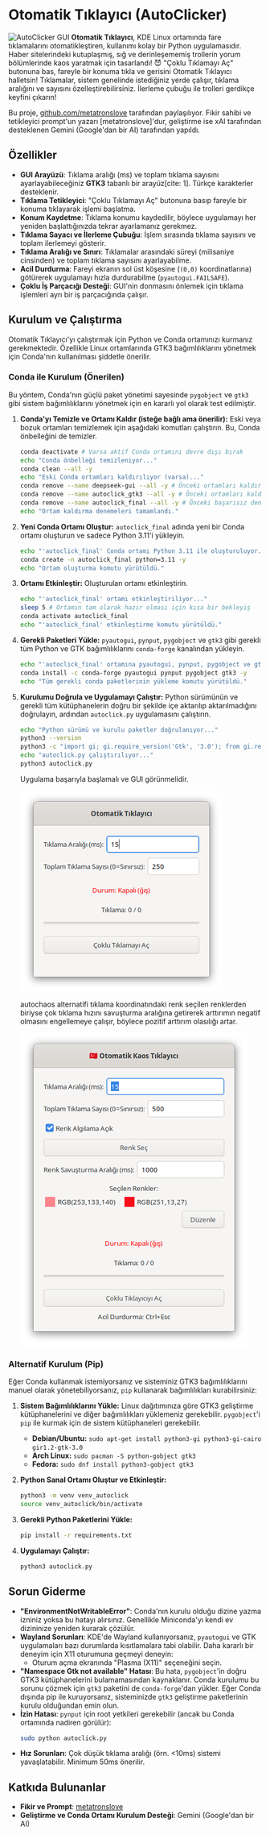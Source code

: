 # Otomatik Tıklayıcı (AutoClicker)

![AutoClicker GUI](https://via.placeholder.com/300x250?text=Otomatik+T%C4%B1klay%C4%B1c%C4%B1+GUI) **Otomatik Tıklayıcı**, KDE Linux ortamında fare tıklamalarını otomatikleştiren, kullanımı kolay bir Python uygulamasıdır. Haber sitelerindeki kutuplaşmış, sığ ve derinleşememiş trollerin yorum bölümlerinde kaos yaratmak için tasarlandı! 😈 "Çoklu Tıklamayı Aç" butonuna bas, fareyle bir konuma tıkla ve gerisini Otomatik Tıklayıcı halletsin! Tıklamalar, sistem genelinde istediğiniz yerde çalışır, tıklama aralığını ve sayısını özelleştirebilirsiniz. İlerleme çubuğu ile trolleri gerdikçe keyfini çıkarın!

Bu proje, [github.com/metatronslove](https://github.com/metatronslove) tarafından paylaşılıyor. Fikir sahibi ve tetikleyici prompt'un yazarı [metatronslove]'dur, geliştirme ise xAI tarafından desteklenen Gemini (Google'dan bir AI) tarafından yapıldı.

## Özellikler
-   **GUI Arayüzü**: Tıklama aralığı (ms) ve toplam tıklama sayısını ayarlayabileceğiniz **GTK3** tabanlı bir arayüz[cite: 1]. Türkçe karakterler desteklenir.
-   **Tıklama Tetikleyici**: "Çoklu Tıklamayı Aç" butonuna basıp fareyle bir konuma tıklayarak işlemi başlatma.
-   **Konum Kaydetme**: Tıklama konumu kaydedilir, böylece uygulamayı her yeniden başlattığınızda tekrar ayarlamanız gerekmez.
-   **Tıklama Sayacı ve İlerleme Çubuğu**: İşlem sırasında tıklama sayısını ve toplam ilerlemeyi gösterir.
-   **Tıklama Aralığı ve Sınırı**: Tıklamalar arasındaki süreyi (milisaniye cinsinden) ve toplam tıklama sayısını ayarlayabilme.
-   **Acil Durdurma**: Fareyi ekranın sol üst köşesine (`(0,0)` koordinatlarına) götürerek uygulamayı hızla durdurabilme (`pyautogui.FAILSAFE`).
-   **Çoklu İş Parçacığı Desteği**: GUI'nin donmasını önlemek için tıklama işlemleri ayrı bir iş parçacığında çalışır.

## Kurulum ve Çalıştırma

Otomatik Tıklayıcı'yı çalıştırmak için Python ve Conda ortamınızı kurmanız gerekmektedir. Özellikle Linux ortamlarında GTK3 bağımlılıklarını yönetmek için Conda'nın kullanılması şiddetle önerilir.

### Conda ile Kurulum (Önerilen)

Bu yöntem, Conda'nın güçlü paket yönetimi sayesinde `pygobject` ve `gtk3` gibi sistem bağımlılıklarını yönetmek için en kararlı yol olarak test edilmiştir.

1.  **Conda'yı Temizle ve Ortamı Kaldır (isteğe bağlı ama önerilir):**
    Eski veya bozuk ortamları temizlemek için aşağıdaki komutları çalıştırın. Bu, Conda önbelleğini de temizler.

    ```bash
    conda deactivate # Varsa aktif Conda ortamını devre dışı bırak
    echo "Conda önbelleği temizleniyor..."
    conda clean --all -y
    echo "Eski Conda ortamları kaldırılıyor (varsa)..."
    conda remove --name deepseek-gui --all -y # Önceki ortamları kaldır
    conda remove --name autoclick_gtk3 --all -y # Önceki ortamları kaldır
    conda remove --name autoclick_final --all -y # Önceki başarısız denemeyi kaldır
    echo "Ortam kaldırma denemeleri tamamlandı."
    ```

2.  **Yeni Conda Ortamı Oluştur:**
    `autoclick_final` adında yeni bir Conda ortamı oluşturun ve sadece Python 3.11'i yükleyin.

    ```bash
    echo "'autoclick_final' Conda ortamı Python 3.11 ile oluşturuluyor..."
    conda create -n autoclick_final python=3.11 -y
    echo "Ortam oluşturma komutu yürütüldü."
    ```

3.  **Ortamı Etkinleştir:**
    Oluşturulan ortamı etkinleştirin.

    ```bash
    echo "'autoclick_final' ortamı etkinleştiriliyor..."
    sleep 5 # Ortamın tam olarak hazır olması için kısa bir bekleyiş
    conda activate autoclick_final
    echo "'autoclick_final' etkinleştirme komutu yürütüldü."
    ```

4.  **Gerekli Paketleri Yükle:**
    `pyautogui`, `pynput`, `pygobject` ve `gtk3` gibi gerekli tüm Python ve GTK bağımlılıklarını `conda-forge` kanalından yükleyin.

    ```bash
    echo "'autoclick_final' ortamına pyautogui, pynput, pygobject ve gtk3 conda-forge'dan yükleniyor..."
    conda install -c conda-forge pyautogui pynput pygobject gtk3 -y
    echo "Tüm gerekli conda paketlerinin yükleme komutu yürütüldü."
    ```

5.  **Kurulumu Doğrula ve Uygulamayı Çalıştır:**
    Python sürümünün ve gerekli tüm kütüphanelerin doğru bir şekilde içe aktarılıp aktarılmadığını doğrulayın, ardından `autoclick.py` uygulamasını çalıştırın.

    ```bash
    echo "Python sürümü ve kurulu paketler doğrulanıyor..."
    python3 --version
    python3 -c "import gi; gi.require_version('Gtk', '3.0'); from gi.repository import Gtk; import pyautogui; import pynput; print('Tüm gerekli paketler başarıyla içe aktarıldı ve Gtk 3.0 mevcut.')"
    echo "autoclick.py çalıştırılıyor..."
    python3 autoclick.py
    ```
    Uygulama başarıyla başlamalı ve GUI görünmelidir.

    ![Otomatik Tıklayıcı (Auto Clicker)](https://github.com/metatronslove/auto-clicker/blob/5ca305faf627fe4f0a6bac74ad2769a4315d72f9/Ekran_G%C3%B6r%C3%BCnt%C3%BCs%C3%BC_20250521_130718.png)

	autochaos alternatifi tıklama koordinatındaki renk seçilen renklerden biriyse çok tıklama hızını savuşturma aralığına getirerek arttırımın negatif olmasını engellemeye çalışır, böylece pozitif arttırım olasılığı artar.

    ![Otomatik Kaos Tıklayıcı (Auto Chaos)](https://github.com/metatronslove/auto-clicker/blob/cd0376539773b1dfc9aba677c9390e7e447cefeb/Ekran_G%C3%B6r%C3%BCnt%C3%BCs%C3%BC_20250522_150724.png)


### Alternatif Kurulum (Pip)

Eğer Conda kullanmak istemiyorsanız ve sisteminiz GTK3 bağımlılıklarını manuel olarak yönetebiliyorsanız, `pip` kullanarak bağımlılıkları kurabilirsiniz:

1.  **Sistem Bağımlılıklarını Yükle:**
    Linux dağıtımınıza göre GTK3 geliştirme kütüphanelerini ve diğer bağımlılıkları yüklemeniz gerekebilir. `pygobject`'i `pip` ile kurmak için de sistem kütüphaneleri gerekebilir.
    * **Debian/Ubuntu:** `sudo apt-get install python3-gi python3-gi-cairo gir1.2-gtk-3.0`
    * **Arch Linux:** `sudo pacman -S python-gobject gtk3`
    * **Fedora:** `sudo dnf install python3-gobject gtk3`

2.  **Python Sanal Ortamı Oluştur ve Etkinleştir:**
    ```bash
    python3 -m venv venv_autoclick
    source venv_autoclick/bin/activate
    ```

3.  **Gerekli Python Paketlerini Yükle:**
    ```bash
    pip install -r requirements.txt
    ```

4.  **Uygulamayı Çalıştır:**
    ```bash
    python3 autoclick.py
    ```

## Sorun Giderme

-   **"EnvironmentNotWritableError"**: Conda'nın kurulu olduğu dizine yazma izniniz yoksa bu hatayı alırsınız. Genellikle Miniconda'yı kendi ev dizininize yeniden kurarak çözülür.
-   **Wayland Sorunları**: KDE'de Wayland kullanıyorsanız, `pyautogui` ve GTK uygulamaları bazı durumlarda kısıtlamalara tabi olabilir. Daha kararlı bir deneyim için X11 oturumuna geçmeyi deneyin:
    -   Oturum açma ekranında "Plasma (X11)" seçeneğini seçin.
-   **"Namespace Gtk not available" Hatası**: Bu hata, `pygobject`'in doğru GTK3 kütüphanelerini bulamamasından kaynaklanır. Conda kurulumu bu sorunu çözmek için `gtk3` paketini de `conda-forge`'dan yükler. Eğer Conda dışında pip ile kuruyorsanız, sisteminizde `gtk3` geliştirme paketlerinin kurulu olduğundan emin olun.
-   **İzin Hatası**: `pynput` için root yetkileri gerekebilir (ancak bu Conda ortamında nadiren görülür):
    ```bash
    sudo python autoclick.py
    ```
-   **Hız Sorunları**: Çok düşük tıklama aralığı (örn. <10ms) sistemi yavaşlatabilir. Minimum 50ms önerilir.

## Katkıda Bulunanlar
-   **Fikir ve Prompt**: [metatronslove](https://github.com/metatronslove)
-   **Geliştirme ve Conda Ortamı Kurulum Desteği**: Gemini (Google'dan bir AI)